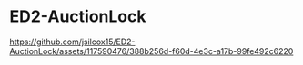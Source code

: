 # ED2-AuctionLock





https://github.com/jsilcox15/ED2-AuctionLock/assets/117590476/388b256d-f60d-4e3c-a17b-99fe492c6220

